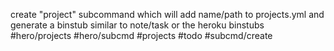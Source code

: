 create "project" subcommand which will add name/path to projects.yml and generate a binstub similar to note/task or the heroku binstubs #hero/projects #hero/subcmd #projects #todo #subcmd/create